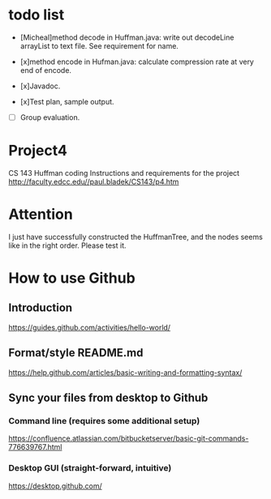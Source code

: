 # todo list
- [Micheal]method decode in Huffman.java: write out decodeLine arrayList to text file. See requirement for name.

- [x]method encode in Hufman.java: calculate compression rate at very end of encode.

- [x]Javadoc.

- [x]Test plan, sample output.

- [ ] Group evaluation.

# Project4
CS 143 Huffman coding
Instructions and requirements for the project
http://faculty.edcc.edu//paul.bladek/CS143/p4.htm
# Attention
I just have successfully constructed the HuffmanTree, and the nodes seems like in the right order. Please test it.

# How to use Github
## Introduction
https://guides.github.com/activities/hello-world/

## Format/style README.md
https://help.github.com/articles/basic-writing-and-formatting-syntax/

## Sync your files from desktop to Github
### Command line (requires some additional setup)
https://confluence.atlassian.com/bitbucketserver/basic-git-commands-776639767.html
### Desktop GUI (straight-forward, intuitive)
https://desktop.github.com/
